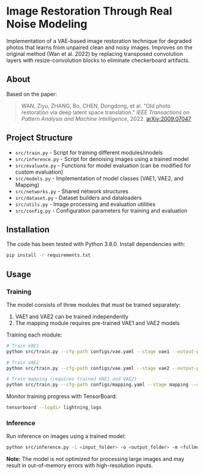 # Image Restoration Through Real Noise Modeling

Implementation of a VAE-based image restoration technique for degraded photos that learns from unpaired clean and noisy images. Improves on the original method (Wan et al. 2022) by replacing transposed convolution layers with resize-convolution blocks to eliminate checkerboard artifacts.

## About

Based on the paper:
> WAN, Ziyu, ZHANG, Bo, CHEN, Dongdong, et al. "Old photo restoration via deep latent space translation." *IEEE Transactions on Pattern Analysis and Machine Intelligence*, 2022. [arXiv:2009.07047](https://arxiv.org/abs/2009.07047)

## Project Structure

- `src/train.py` - Script for training different modules/models
- `src/inference.py` - Script for denoising images using a trained model
- `src/evaluate.py` - Functions for model evaluation (can be modified for custom evaluation)
- `src/models.py` - Implementation of model classes (VAE1, VAE2, and Mapping)
- `src/networks.py` - Shared network structures
- `src/dataset.py` - Dataset builders and dataloaders
- `src/utils.py` - Image processing and evaluation utilities
- `src/config.py` - Configuration parameters for training and evaluation

## Installation

The code has been tested with Python 3.8.0. Install dependencies with:

```bash
pip install -r requirements.txt
```

## Usage

### Training

The model consists of three modules that must be trained separately:
1. VAE1 and VAE2 can be trained independently
2. The mapping module requires pre-trained VAE1 and VAE2 models

Training each module:

```bash
# Train VAE1
python src/train.py --cfg-path configs/vae.yaml --stage vae1 --output-path checkpoints/vae1.ckpt

# Train VAE2
python src/train.py --cfg-path configs/vae.yaml --stage vae2 --output-path checkpoints/vae2.ckpt

# Train mapping (requires trained VAE1 and VAE2)
python src/train.py --cfg-path configs/mapping.yaml --stage mapping --output-path checkpoints/full.ckpt
```

Monitor training progress with TensorBoard:

```bash
tensorboard --logdir lightning_logs
```

### Inference

Run inference on images using a trained model:

```bash
python src/inference.py -i <input_folder> -o <output_folder> -m <fullmodel_path>
```

**Note:** The model is not optimized for processing large images and may result in out-of-memory errors with high-resolution inputs.
